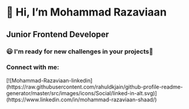 👋 Hi, I’m Mohammad Razaviaan
=============================

Junior Frontend Developer
-------------------------

### 😃 I'm ready for new challenges in your projects🧐

### Connect with me:

<P>[![Mohammad-Razaviaan-linkedin](https://raw.githubusercontent.com/rahuldkjain/github-profile-readme-generator/master/src/images/icons/Social/linked-in-alt.svg)](https://www.linkedin.com/in/mohammad-razaviaan-shaad/)</BR></p>
